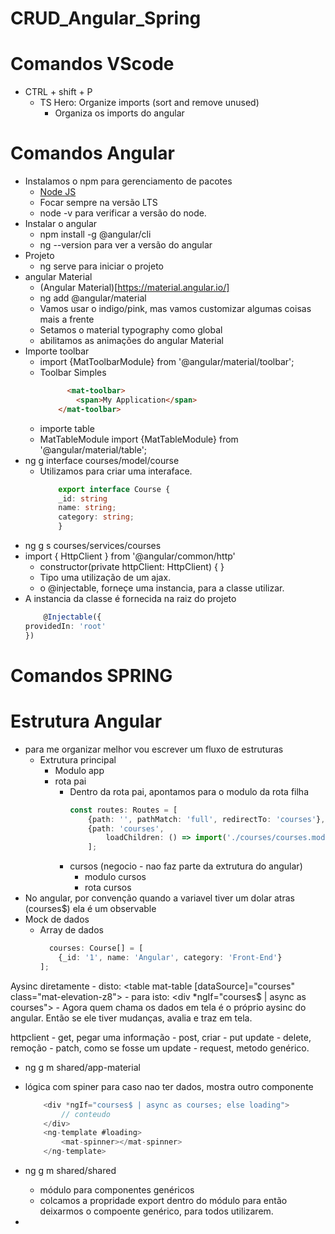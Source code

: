 # CRUD_Angular_Spring


# Comandos VScode

- CTRL + shift + P
    - TS Hero: Organize imports (sort and remove unused)
        - Organiza os imports do angular

# Comandos Angular
- Instalamos o npm para gerenciamento de pacotes
	- [Node JS](https://nodejs.org/en)
	- Focar sempre na versão LTS
	- node -v para verificar a versão do node.
- Instalar o angular
	- npm install -g @angular/cli
	- ng --version para ver a versão do angular
- Projeto    
    - ng serve para iniciar o projeto
- angular Material
    - (Angular Material)[https://material.angular.io/]
    - ng add @angular/material
	- Vamos usar o indigo/pink, mas vamos customizar algumas coisas mais a frente
	- Setamos o material typography como global
	- abilitamos as animações do angular Material
- Importe toolbar
    - import {MatToolbarModule} from '@angular/material/toolbar';
    - Toolbar Simples
        ````html
              <mat-toolbar>
                <span>My Application</span>
            </mat-toolbar>
        ````
    - importe table
    - MatTableModule import {MatTableModule} from '@angular/material/table';
- ng g interface courses/model/course
    - Utilizamos para criar uma interaface. 
        ````ts
            export interface Course {
            _id: string
            name: string;
            category: string;
            }
        ````
- ng g s courses/services/courses
- import { HttpClient } from '@angular/common/http'
    - constructor(private httpClient: HttpClient) { }
    - Tipo uma utilização de um ajax.
	- o @injectable, forneçe uma instancia, para a classe utilizar. 
- A instancia da classe é fornecida na raiz do projeto
	````ts
		@Injectable({
	providedIn: 'root'
	})
	````
# Comandos SPRING

# Estrutura Angular

- para me organizar melhor vou escrever um fluxo de estruturas
    - Extrutura principal
        - Modulo app
        - rota pai
            - Dentro da rota pai, apontamos para o modulo da rota filha
                ````ts
                const routes: Routes = [
                    {path: '', pathMatch: 'full', redirectTo: 'courses'},
                    {path: 'courses',
                        loadChildren: () => import('./courses/courses.module').then(m =>m.CoursesModule)}
                    ];
                ````
            - cursos (negocio - nao faz parte da extrutura do angular)
                - modulo cursos
                - rota cursos
- No angular, por convenção quando a variavel tiver um dolar atras (courses$) ela é um observable
- Mock de dados
    - Array de dados
        ````typeScript
          courses: Course[] = [
            {_id: '1', name: 'Angular', category: 'Front-End'}
        ];
        ````

Aysinc diretamente 
	- disto: <table mat-table [dataSource]="courses" class="mat-elevation-z8">
	- para isto: <div *ngIf="courses$ | async as courses">
	- Agora quem chama os dados em tela é o próprio aysinc do angular. Então se ele tiver mudanças, avalia e traz em tela.

httpclient
    - get, pegar uma informação
    - post, criar
    - put update
    - delete, remoção
    - patch, como se fosse um update
    - request, metodo genérico. 
- ng g m shared/app-material

- lógica com spiner para caso nao ter dados, mostra outro componente
	````ts
		<div *ngIf="courses$ | async as courses; else loading">
			// conteudo
		</div>
		<ng-template #loading>
			<mat-spinner></mat-spinner>
		</ng-template>
	````

- ng g m shared/shared
    - módulo para componentes genéricos
    - colcamos a propridade export dentro do módulo para então deixarmos o compoente genérico, para todos utilizarem.
- 